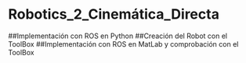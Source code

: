 # Robotics_2_Cinemática_Directa
##Implementación con ROS en Python
##Creación del Robot con el ToolBox
##Implementación con ROS en MatLab y comprobación con el ToolBox

